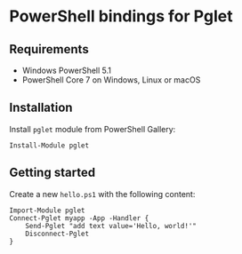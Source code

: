 # PowerShell bindings for Pglet

## Requirements

* Windows PowerShell 5.1
* PowerShell Core 7 on Windows, Linux or macOS

## Installation

Install `pglet` module from PowerShell Gallery:

    Install-Module pglet

## Getting started

Create a new `hello.ps1` with the following content:

```posh
Import-Module pglet
Connect-Pglet myapp -App -Handler {
    Send-Pglet "add text value='Hello, world!'"
    Disconnect-Pglet
}
```